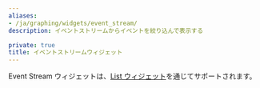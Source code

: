 ```yaml
---
aliases:
- /ja/graphing/widgets/event_stream/
description: イベントストリームからイベントを絞り込んで表示する

private: true
title: イベントストリームウィジェット
---
```


<div class="alert alert-warning">Event Stream ウィジェットは、<a href="https://docs.datadoghq.com/dashboards/widgets/list/">List ウィジェット</a>を通じてサポートされます。</div>
